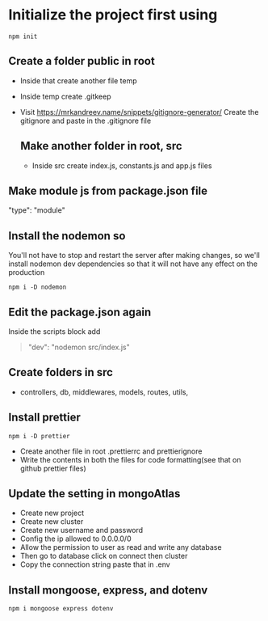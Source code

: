 # Initialize the project first using

```shell
npm init
```

## Create a folder public in root

- Inside that create another file temp
- Inside temp create .gitkeep

- Visit https://mrkandreev.name/snippets/gitignore-generator/
  Create the gitignore and paste in the .gitignore file

  ## Make another folder in root, src

  - Inside src create index.js, constants.js and app.js files

## Make module js from package.json file

"type": "module"

## Install the nodemon so

You'll not have to stop and restart the server after making changes, so we'll install nodemon dev dependencies so that it will not have any effect on the production

```shell
npm i -D nodemon
```

## Edit the package.json again

Inside the scripts block add

> "dev": "nodemon src/index.js"

## Create folders in src

- controllers, db, middlewares, models, routes, utils,

## Install prettier

```shell
npm i -D prettier
```

- Create another file in root .prettierrc and prettierignore
- Write the contents in both the files for code formatting(see that on github prettier files)

## Update the setting in mongoAtlas

- Create new project
- Create new cluster
- Create new username and password
- Config the ip allowed to 0.0.0.0/0
- Allow the permission to user as read and write any database
- Then go to database click on connect then cluster
- Copy the connection string paste that in .env

## Install mongoose, express, and dotenv

```shell
npm i mongoose express dotenv
```
